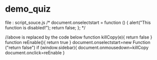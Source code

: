 # demo_quiz

file : script_souce.js
/*
document.onselectstart = function () {
    alert("This function is disabled!");
    return false;
};
*/

//above is replaced by the code below
   function killCopy(e){
        return false
    }
    function reEnable(){
        return true
    }
    document.onselectstart=new Function ("return false")
    if (window.sidebar){
        document.onmousedown=killCopy
        document.onclick=reEnable
    }
